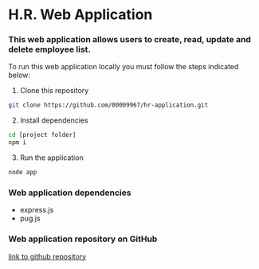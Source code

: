 # H.R. Web Application

### This web application allows users to create, read, update and delete employee list.

To run this web application locally you must follow the steps indicated below:

1. Clone this repository
```bash
git clone https://github.com/00009967/hr-application.git
```


2. Install dependencies 
``` bash
cd [project folder]
npm i
```

3. Run the application
```bash
node app
```

### Web application dependencies
- express.js
- pug.js


### Web application repository on GitHub

[link to github repository](https://github.com/00009967/hr-application.git)



